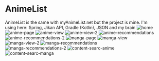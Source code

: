 # AnimeList
AnimeList is the same with myAnimeList.net but the project is mine.
I'm using here: Spring, Jikan API, Gradle (Kotlin), JSON and my brain
![home](https://github.com/rather-cruel/animelist/assets/106997330/14d64784-e7c1-4454-b7eb-69dc77694156)
![anime-page](https://github.com/rather-cruel/animelist/assets/106997330/43dc6566-6c41-41c5-bfca-11a67ea731a3)
![anime-view](https://github.com/rather-cruel/animelist/assets/106997330/850661c7-4cc3-4a06-b50f-0aa18628a271)
![anime-view-2](https://github.com/rather-cruel/animelist/assets/106997330/30b169ea-1e80-4ddb-94d3-6d9f51543624)
![anime-recommendations](https://github.com/rather-cruel/animelist/assets/106997330/aade0e6e-dcca-4d0e-9e03-ea6106d8e4d8)
![anime-recommendations-2](https://github.com/rather-cruel/animelist/assets/106997330/8399e21a-3b81-4158-b206-8d9a372f2ba3)
![manga-page](https://github.com/rather-cruel/animelist/assets/106997330/77026600-d384-4156-8d27-ee2cc986e6cf)
![manga-view](https://github.com/rather-cruel/animelist/assets/106997330/af70748f-c2cf-49c1-a699-6c71876c8589)
![manga-view-2](https://github.com/rather-cruel/animelist/assets/106997330/7179d7c2-6528-48fc-b873-e022b5e0ace2)
![manga-recommendations](https://github.com/rather-cruel/animelist/assets/106997330/26c4d5c4-ee3c-4cf7-a22e-6d3b9f607e41)
![manga-recommendations-2](https://github.com/rather-cruel/animelist/assets/106997330/200288fe-fdd4-4e5a-8208-31550737fe8f)
![content-searc-anime](https://github.com/rather-cruel/animelist/assets/106997330/e8eabce6-9de6-4bd5-8350-69b39f96c902)
![content-searc-manga](https://github.com/rather-cruel/animelist/assets/106997330/19fa1332-a4e3-47f8-a22f-fc88363218b8)
